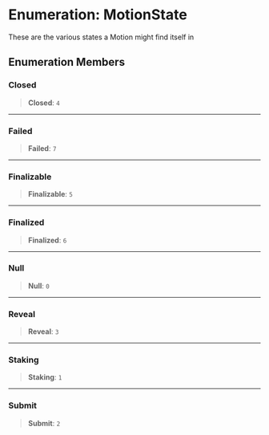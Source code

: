 # Enumeration: MotionState

These are the various states a Motion might find itself in

## Enumeration Members

### Closed

> **Closed**: `4`

***

### Failed

> **Failed**: `7`

***

### Finalizable

> **Finalizable**: `5`

***

### Finalized

> **Finalized**: `6`

***

### Null

> **Null**: `0`

***

### Reveal

> **Reveal**: `3`

***

### Staking

> **Staking**: `1`

***

### Submit

> **Submit**: `2`
